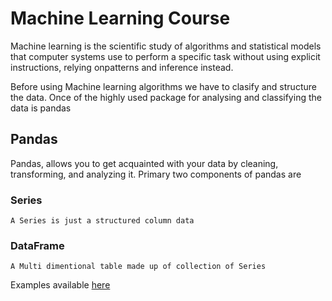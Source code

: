 # Machine Learning Course
Machine learning is the scientific study of algorithms and statistical models that computer systems use to perform a specific task without using explicit instructions, relying onpatterns and inference instead. 

Before using Machine learning algorithms we have to clasify and structure the data. Once of the highly used package for analysing and classifying the data is pandas

## Pandas
Pandas, allows you to get acquainted with your data by cleaning, transforming, and analyzing it. Primary two components of pandas are 

### Series
    A Series is just a structured column data
### DataFrame  
    A Multi dimentional table made up of collection of Series

Examples available [here](pandas) 



